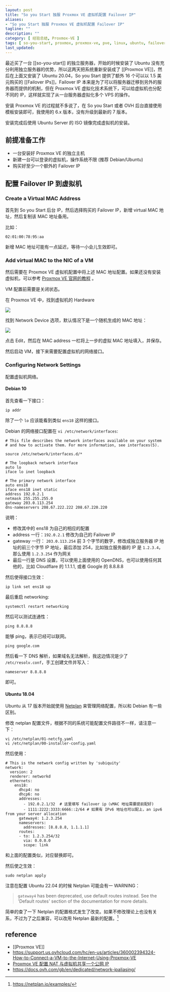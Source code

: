 ```yaml
---
layout: post
title: "So you Start 独服 Proxmox VE 虚拟机配置 Failover IP"
aliases:
- "So you Start 独服 Proxmox VE 虚拟机配置 Failover IP"
tagline: ""
description: ""
category: [ 经验总结, Proxmox-VE ]
tags: [ so-you-start, proxmox, proxmox-ve, pve, linux, ubuntu, failover-ip, network, ip ]
last_updated:
---
```


最近买了一台 [[so-you-start]] 的独立服务器，开始的时候安装了 Ubuntu 没有充分利用独立服务器的优势，所以这两天把系统重新安装成了 [[Proxmox VE]]，然后在上面又安装了 Ubuntu 20.04，So you Start 提供了额外 16 个可以以 1.5 美元购买的 [[Failover IPs]]，Failover IP 本来是为了可以将服务器迁移到另外的服务器而提供的机制，但在 Proxmox VE 虚拟化技术系统下，可以给虚拟机也分配不同的 IP，这样就实现了从一台服务器虚拟化多个 VPS 的操作。

安装 Proxmox VE 的过程就不多说了，在 So you Start 或者 OVH 后台直接使用模板安装即可，我使用的 6.x 版本，没有升级到最新的 7 版本。

安装完成后使用 Ubuntu Server 的 ISO 镜像完成虚拟机的安装。

## 前提准备工作

- 一台安装好 Proxmox VE 的独立主机
- 新建一台可以登录的虚拟机，操作系统不限 (推荐 Debian/Ubuntu)
- 购买好至少一个额外的 Failover IP

## 配置 Failover IP 到虚拟机

### Create a Virtual MAC Address
首先到 So you Start 后台 IP，然后选择购买的 Failover IP，新增 virtual MAC 地址，然后复制该 MAC 地址备用。

比如：

    02:01:00:78:95:aa

新增 MAC 地址可能有一点延迟，等待一小会儿生效即可。

### Add virtual MAC to the NIC of a VM
然后需要在 Proxmox VE 虚拟机配置中将上述 MAC 地址配置。如果还没有安装虚拟机，可以参考 [Proxmox VE 官网的教程](https://pve.proxmox.com/wiki/Qemu/KVM_Virtual_Machines) 。

VM 配置前需要是关闭状态。

在 Proxmox VE 中，找到虚拟机的 Hardware

![](/assets/proxmox-ve-vm-hardward-20211019134831.png)

找到 Network Device 选项，默认情况下是一个随机生成的 MAC 地址：

![](/assets/proxmox-ve-vm-network-device-20211019134924.png)

点击 Edit，然后在 MAC address 一栏将上一步的虚拟 MAC 地址填入，并保存。

然后启动 VM，接下来需要配置虚拟机的网络接口。

### Configuring Network Settings
配置虚拟机网络。

#### Debian 10

首先查看一下接口：

    ip addr

除了一个 `lo` 应该能看到类似 `ens18` 这样的接口。

Debian 的网络接口配置在 `vi /etc/network/interfaces`:

```
# This file describes the network interfaces available on your system
# and how to activate them. For more information, see interfaces(5).

source /etc/network/interfaces.d/*

# The loopback network interface
auto lo
iface lo inet loopback

# The primary network interface
auto ens18
iface ens18 inet static
address 192.0.2.1
netmask 255.255.255.0
gateway 203.0.113.254
dns-nameservers 208.67.222.222 208.67.220.220
```

说明：

- 修改其中的 ens18 为自己的相应的配置
- address 一行：`192.0.2.1` 修改为自己的 Failover IP
- gateway 一行： `203.0.113.254` 前 3 个字节的数字，修改成独立服务器 IP 地址的前三个字节 IP 地址，最后添加 254，比如独立服务器的 IP 是 `1.2.3.4`，那么使用 `1.2.3.254` 作为网关
- 最后一行是 DNS 设置，可以使用上面使用的 OpenDNS，也可以使用任何其他的，比如 Cloudflare 的 1.1.1.1, 或者 Google 的 8.8.8.8

然后使得接口生效：

    ip link set ens18 up

最后重启 networking:

    systemctl restart networking

然后可以测试连通性：

    ping 8.8.8.8

能够 ping，表示已经可以联网。

    ping google.com

然后看一下 DNS 解析，如果域名无法解析，我这边情况是少了 `/etc/resolv.conf`，手工创建文件并写入：

    nameserver 8.8.8.8

即可。

#### Ubuntu 18.04
Ubuntu 从 17 版本开始就使用 [Netplan](https://netplan.io/) 来管理网络配置，所以和 Debian 有一些区别。

修改 netplan 配置文件，根据不同的系统可能配置文件路径不一样，请注意一下：

    vi /etc/netplan/01-netcfg.yaml
    vi /etc/netplan/00-installer-config.yaml

然后使用：

```
# This is the network config written by 'subiquity'
network:
  version: 2
  renderer: networkd
  ethernets:
    ens18:
      dhcp4: no
      dhcp6: no
      addresses:
        - 192.0.2.1/32  # 这里填写 failover ip（vMAC 地址需要提前配好)
        - 1111:2222:3333:6666::2/64 # 如果有 IPv6 地址也可以配上，an ipv6 from your server allocation
      gateway4: 1.2.3.254
      nameservers:
        addresses: [8.8.8.8, 1.1.1.1]
      routes:
      - to: 1.2.3.254/32
        via: 0.0.0.0
        scope: link
```

和上面的配置类似，对应替换即可。

然后使之生效：

    sudo netplan apply

注意在配置 Ubuntu 22.04 的时候 Netplan 可能会有一 WARNING：

> `gateway4` has been deprecated, use default routes instead. See the 'Default routes' section of the documentation for more details.

简单的查了一下 Netplan 的配置格式发生了改变。如果不修改理论上也没有关系，不过为了之后兼容，可以改用 Netplan 最新的配置。[^netplan]

[^netplan]: <https://netplan.io/examples/>



## reference

- [[Proxmox VE]]
- <https://support.us.ovhcloud.com/hc/en-us/articles/360002394324-How-to-Connect-a-VM-to-the-Internet-Using-Proxmox-VE>
- [Proxmox VE 配置 NAT 与虚拟机共享一个公网 IP](/post/2021/10/proxmox-ve-config-nat-vm-use-same-public-ip.html)
- <https://docs.ovh.com/gb/en/dedicated/network-ipaliasing/>